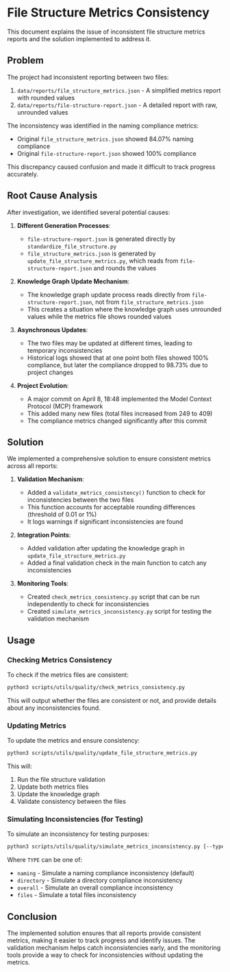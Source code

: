 # File Structure Metrics Consistency

This document explains the issue of inconsistent file structure metrics reports and the solution implemented to address it.

## Problem

The project had inconsistent reporting between two files:

1. `data/reports/file_structure_metrics.json` - A simplified metrics report with rounded values
2. `data/reports/file-structure-report.json` - A detailed report with raw, unrounded values

The inconsistency was identified in the naming compliance metrics:
- Original `file_structure_metrics.json` showed 84.07% naming compliance
- Original `file-structure-report.json` showed 100% compliance

This discrepancy caused confusion and made it difficult to track progress accurately.

## Root Cause Analysis

After investigation, we identified several potential causes:

1. **Different Generation Processes**:
   - `file-structure-report.json` is generated directly by `standardize_file_structure.py`
   - `file_structure_metrics.json` is generated by `update_file_structure_metrics.py`, which reads from `file-structure-report.json` and rounds the values

2. **Knowledge Graph Update Mechanism**:
   - The knowledge graph update process reads directly from `file-structure-report.json`, not from `file_structure_metrics.json`
   - This creates a situation where the knowledge graph uses unrounded values while the metrics file shows rounded values

3. **Asynchronous Updates**:
   - The two files may be updated at different times, leading to temporary inconsistencies
   - Historical logs showed that at one point both files showed 100% compliance, but later the compliance dropped to 98.73% due to project changes

4. **Project Evolution**:
   - A major commit on April 8, 18:48 implemented the Model Context Protocol (MCP) framework
   - This added many new files (total files increased from 249 to 409)
   - The compliance metrics changed significantly after this commit

## Solution

We implemented a comprehensive solution to ensure consistent metrics across all reports:

1. **Validation Mechanism**:
   - Added a `validate_metrics_consistency()` function to check for inconsistencies between the two files
   - This function accounts for acceptable rounding differences (threshold of 0.01 or 1%)
   - It logs warnings if significant inconsistencies are found

2. **Integration Points**:
   - Added validation after updating the knowledge graph in `update_file_structure_metrics.py`
   - Added a final validation check in the main function to catch any inconsistencies

3. **Monitoring Tools**:
   - Created `check_metrics_consistency.py` script that can be run independently to check for inconsistencies
   - Created `simulate_metrics_inconsistency.py` script for testing the validation mechanism

## Usage

### Checking Metrics Consistency

To check if the metrics files are consistent:

```bash
python3 scripts/utils/quality/check_metrics_consistency.py
```

This will output whether the files are consistent or not, and provide details about any inconsistencies found.

### Updating Metrics

To update the metrics and ensure consistency:

```bash
python3 scripts/utils/quality/update_file_structure_metrics.py
```

This will:
1. Run the file structure validation
2. Update both metrics files
3. Update the knowledge graph
4. Validate consistency between the files

### Simulating Inconsistencies (for Testing)

To simulate an inconsistency for testing purposes:

```bash
python3 scripts/utils/quality/simulate_metrics_inconsistency.py [--type TYPE]
```

Where `TYPE` can be one of:
- `naming` - Simulate a naming compliance inconsistency (default)
- `directory` - Simulate a directory compliance inconsistency
- `overall` - Simulate an overall compliance inconsistency
- `files` - Simulate a total files inconsistency

## Conclusion

The implemented solution ensures that all reports provide consistent metrics, making it easier to track progress and identify issues. The validation mechanism helps catch inconsistencies early, and the monitoring tools provide a way to check for inconsistencies without updating the metrics.